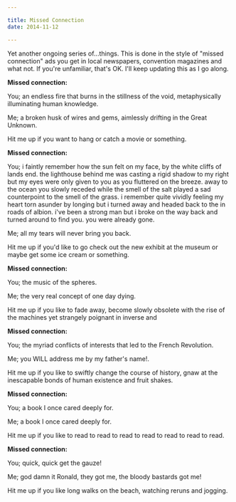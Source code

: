 ```yaml
---

title: Missed Connection
date: 2014-11-12

---
```


Yet another ongoing series of...things. This is done in the style of "missed connection" ads you get in local newspapers, convention magazines and what not. If you're unfamiliar, that's OK. I'll keep updating this as I go along.

**Missed connection:**

You; an endless fire that burns in the stillness of the void, metaphysically illuminating human knowledge.

Me; a broken husk of wires and gems, aimlessly drifting in the Great Unknown.

Hit me up if you want to hang or catch a movie or something.

**Missed connection:**

You; i faintly remember how the sun felt on my face, by the white cliffs of lands end. the lighthouse behind me was casting a rigid shadow to my right but my eyes were only given to you as you fluttered on the breeze. away to the ocean you slowly receded while the smell of the salt played a sad counterpoint to the smell of the grass. i remember quite vividly feeling my heart torn asunder by longing but i turned away and headed back to the in roads of albion. i've been a strong man but i broke on the way back and turned around to find you. you were already gone.

Me; all my tears will never bring you back.

Hit me up if you'd like to go check out the new exhibit at the museum or maybe get some ice cream or something.

**Missed connection:**

You; the music of the spheres.

Me; the very real concept of one day dying.

Hit me up if you like to fade away, become slowly obsolete with the rise of the machines yet strangely poignant in inverse and

**Missed connection:**

You; the myriad conflicts of interests that led to the French Revolution.

Me; you WILL address me by my father's name!.

Hit me up if you like to swiftly change the course of history, gnaw at the inescapable bonds of human existence and fruit shakes.

**Missed connection:**

You; a book I once cared deeply for.

Me; a book I once cared deeply for.

Hit me up if you like to read to read to read to read to read to read to read.

**Missed connection:**

You; quick, quick get the gauze!

Me; god damn it Ronald, they got me, the bloody bastards got me!

Hit me up if you like long walks on the beach, watching reruns and jogging.